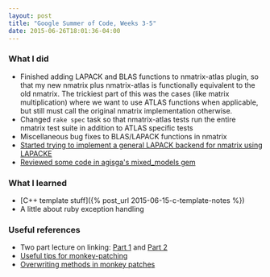```yaml
---
layout: post
title: "Google Summer of Code, Weeks 3-5"
date: 2015-06-26T18:01:36-04:00
---
```


### What I did

 * Finished adding LAPACK and BLAS functions to nmatrix-atlas plugin, so that
my new nmatrix plus nmatrix-atlas is functionally equivalent to the old
nmatrix. The trickiest part of this was the cases (like matrix
multiplication) where we want to use ATLAS functions when applicable, but
still must call the original nmatrix implementation otherwise.
 * Changed `rake spec` task so that nmatrix-atlas tests run the entire nmatrix test
suite in addition to ATLAS specific tests
 * Miscellaneous bug fixes to BLAS/LAPACK functions in nmatrix
 * [Started trying to implement a general LAPACK backend for nmatrix using
LAPACKE](https://github.com/wlevine/nmatrix/tree/lapack_plugin)
 * [Reviewed some code in agisga's mixed_models gem](https://github.com/agisga/mixed_models/pull/1)

### What I learned

 * [C++ template stuff]({% post_url 2015-06-15-c-template-notes %})
 * A little about ruby exception handling

### Useful references

 * Two part lecture on linking: [Part 1](http://www.cs.utexas.edu/~fussell/courses/cs429h/lectures/Lecture_20-429h.pdf)
and [Part 2](http://www.cs.utexas.edu/~fussell/courses/cs429h/lectures/Lecture_21-429h.pdf)
 * [Useful tips for monkey-patching](http://www.justinweiss.com/blog/2015/01/20/3-ways-to-monkey-patch-without-making-a-mess/)
 * [Overwriting methods in monkey patches](http://stackoverflow.com/questions/4470108/when-monkey-patching-a-method-can-you-call-the-overridden-method-from-the-new-i)
